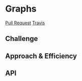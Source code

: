 # Graphs
<!-- Short summary or background information -->

[Pull Request](https://github.com/etrainor/data-structures-and-algorithms/pull/65)
[Travis]()

## Challenge
<!-- Description of the challenge -->

## Approach & Efficiency
<!-- What approach did you take? Why? What is the Big O space/time for this approach? -->

## API
<!-- Description of each method publicly available in your Graph -->
